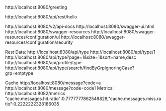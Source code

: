 http://localhost:8080/greeting

http://localhost:8080/api/rest/hello

http://localhost:8080/v2/api-docs
http://localhost:8080/swagger-ui.html
http://localhost:8080/swagger-resources
http://localhost:8080/swagger-resources/configuration/ui
http://localhost:8080/swagger-resources/configuration/security

Rest Data:
http://localhost:8080/api/type
http://localhost:8080/api/type/1
http://localhost:8080/api/type?page=1&size=1&sort=name,desc
http://localhost:8080/api/profile/type
http://localhost:8080/api/type/search/findByGrpIgnoringCase?grp=emptype

Cache
http://localhost:8080/message?code=a
http://localhost:8080/message?code=code1
Metrics:
http://localhost:8082/metrics
"cache.messages.hit.ratio":0.7777777862548828,"cache.messages.miss.ratio":0.2222222328186035
